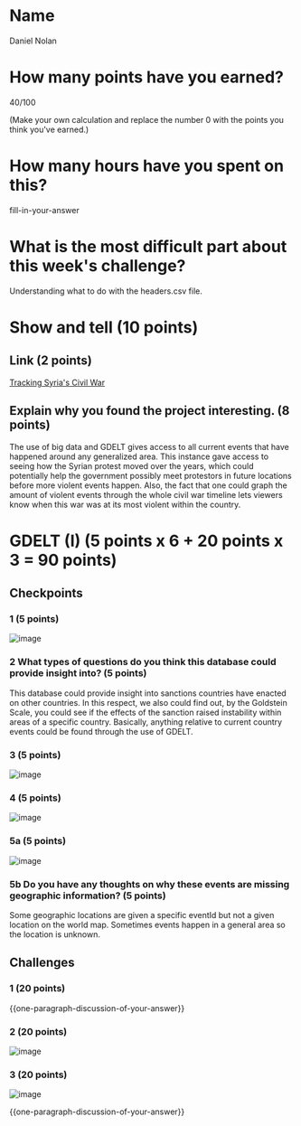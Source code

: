 # Name

Daniel Nolan

# How many points have you earned?

40/100

(Make your own calculation and replace the number 0 with the points you think you've earned.)

# How many hours have you spent on this?

fill-in-your-answer

# What is the most difficult part about this week's challenge?

Understanding what to do with the headers.csv file.

# Show and tell (10 points)

## Link (2 points)

[Tracking Syria's Civil War](http://syria.newscientistapps.com/)

## Explain why you found the project interesting. (8 points)

The use of big data and GDELT gives access to all current events that have happened around any generalized area. This instance gave access to seeing how the Syrian protest moved over the years, which could potentially help the government possibly meet protestors in future locations before more violent events happen. Also, the fact that one could graph the amount of violent events through the whole civil war timeline lets viewers know when this war was at its most violent within the country. 

# GDELT (I) (5 points x 6 + 20 points x 3 = 90 points)

## Checkpoints

### 1 (5 points)

![image](http://imgur.com/TdY0KWM.png)

### 2 What types of questions do you think this database could provide insight into? (5 points)

This database could provide insight into sanctions countries have enacted on other countries. In this respect, we also could find out, by the Goldstein Scale, you could see if the effects of the sanction raised instability within areas of a specific country. Basically, anything relative to current country events could be found through the use of GDELT. 

### 3 (5 points)

![image](http://imgur.com/vZh2AkI.png)

### 4 (5 points)

![image](http://imgur.com/SrIQLC0.png)

### 5a (5 points)

![image](http://imgur.com/MZfpmrN.png)

### 5b Do you have any thoughts on why these events are missing geographic information? (5 points)

Some geographic locations are given a specific eventId but not a given location on the world map. Sometimes events happen in a general area so the location is unknown.

## Challenges

### 1 (20 points)
{{one-paragraph-discussion-of-your-answer}}

### 2 (20 points)

![image](image.png?raw=true)

### 3 (20 points)

![image](image.png?raw=true)

{{one-paragraph-discussion-of-your-answer}}
